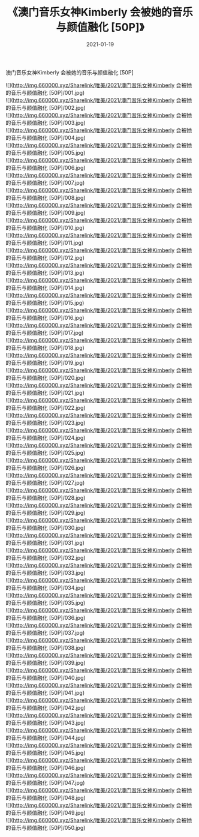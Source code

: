 ﻿---
layout: post
title:  《澳门音乐女神Kimberly 会被她的音乐与颜值融化 [50P]》
date:   2021-01-19
img: http://img.660000.xyz/Sharelink/唯美/2021/澳门音乐女神Kimberly 会被她的音乐与颜值融化 [50P]/000.jpg
categories: [美女, 清纯, 唯美]
---

澳门音乐女神Kimberly 会被她的音乐与颜值融化 [50P]

  ![](http://img.660000.xyz/Sharelink/唯美/2021/澳门音乐女神Kimberly 会被她的音乐与颜值融化 [50P]/001.jpg) <br> ![](http://img.660000.xyz/Sharelink/唯美/2021/澳门音乐女神Kimberly 会被她的音乐与颜值融化 [50P]/002.jpg) <br> ![](http://img.660000.xyz/Sharelink/唯美/2021/澳门音乐女神Kimberly 会被她的音乐与颜值融化 [50P]/003.jpg) <br> ![](http://img.660000.xyz/Sharelink/唯美/2021/澳门音乐女神Kimberly 会被她的音乐与颜值融化 [50P]/004.jpg) <br> ![](http://img.660000.xyz/Sharelink/唯美/2021/澳门音乐女神Kimberly 会被她的音乐与颜值融化 [50P]/005.jpg) <br> ![](http://img.660000.xyz/Sharelink/唯美/2021/澳门音乐女神Kimberly 会被她的音乐与颜值融化 [50P]/006.jpg) <br> ![](http://img.660000.xyz/Sharelink/唯美/2021/澳门音乐女神Kimberly 会被她的音乐与颜值融化 [50P]/007.jpg) <br> ![](http://img.660000.xyz/Sharelink/唯美/2021/澳门音乐女神Kimberly 会被她的音乐与颜值融化 [50P]/008.jpg) <br> ![](http://img.660000.xyz/Sharelink/唯美/2021/澳门音乐女神Kimberly 会被她的音乐与颜值融化 [50P]/009.jpg) <br> ![](http://img.660000.xyz/Sharelink/唯美/2021/澳门音乐女神Kimberly 会被她的音乐与颜值融化 [50P]/010.jpg) <br> ![](http://img.660000.xyz/Sharelink/唯美/2021/澳门音乐女神Kimberly 会被她的音乐与颜值融化 [50P]/011.jpg) <br> ![](http://img.660000.xyz/Sharelink/唯美/2021/澳门音乐女神Kimberly 会被她的音乐与颜值融化 [50P]/012.jpg) <br> ![](http://img.660000.xyz/Sharelink/唯美/2021/澳门音乐女神Kimberly 会被她的音乐与颜值融化 [50P]/013.jpg) <br> ![](http://img.660000.xyz/Sharelink/唯美/2021/澳门音乐女神Kimberly 会被她的音乐与颜值融化 [50P]/014.jpg) <br> ![](http://img.660000.xyz/Sharelink/唯美/2021/澳门音乐女神Kimberly 会被她的音乐与颜值融化 [50P]/015.jpg) <br> ![](http://img.660000.xyz/Sharelink/唯美/2021/澳门音乐女神Kimberly 会被她的音乐与颜值融化 [50P]/016.jpg) <br> ![](http://img.660000.xyz/Sharelink/唯美/2021/澳门音乐女神Kimberly 会被她的音乐与颜值融化 [50P]/017.jpg) <br> ![](http://img.660000.xyz/Sharelink/唯美/2021/澳门音乐女神Kimberly 会被她的音乐与颜值融化 [50P]/018.jpg) <br> ![](http://img.660000.xyz/Sharelink/唯美/2021/澳门音乐女神Kimberly 会被她的音乐与颜值融化 [50P]/019.jpg) <br> ![](http://img.660000.xyz/Sharelink/唯美/2021/澳门音乐女神Kimberly 会被她的音乐与颜值融化 [50P]/020.jpg) <br> ![](http://img.660000.xyz/Sharelink/唯美/2021/澳门音乐女神Kimberly 会被她的音乐与颜值融化 [50P]/021.jpg) <br> ![](http://img.660000.xyz/Sharelink/唯美/2021/澳门音乐女神Kimberly 会被她的音乐与颜值融化 [50P]/022.jpg) <br> ![](http://img.660000.xyz/Sharelink/唯美/2021/澳门音乐女神Kimberly 会被她的音乐与颜值融化 [50P]/023.jpg) <br> ![](http://img.660000.xyz/Sharelink/唯美/2021/澳门音乐女神Kimberly 会被她的音乐与颜值融化 [50P]/024.jpg) <br> ![](http://img.660000.xyz/Sharelink/唯美/2021/澳门音乐女神Kimberly 会被她的音乐与颜值融化 [50P]/025.jpg) <br> ![](http://img.660000.xyz/Sharelink/唯美/2021/澳门音乐女神Kimberly 会被她的音乐与颜值融化 [50P]/026.jpg) <br> ![](http://img.660000.xyz/Sharelink/唯美/2021/澳门音乐女神Kimberly 会被她的音乐与颜值融化 [50P]/027.jpg) <br> ![](http://img.660000.xyz/Sharelink/唯美/2021/澳门音乐女神Kimberly 会被她的音乐与颜值融化 [50P]/028.jpg) <br> ![](http://img.660000.xyz/Sharelink/唯美/2021/澳门音乐女神Kimberly 会被她的音乐与颜值融化 [50P]/029.jpg) <br> ![](http://img.660000.xyz/Sharelink/唯美/2021/澳门音乐女神Kimberly 会被她的音乐与颜值融化 [50P]/030.jpg) <br> ![](http://img.660000.xyz/Sharelink/唯美/2021/澳门音乐女神Kimberly 会被她的音乐与颜值融化 [50P]/031.jpg) <br> ![](http://img.660000.xyz/Sharelink/唯美/2021/澳门音乐女神Kimberly 会被她的音乐与颜值融化 [50P]/032.jpg) <br> ![](http://img.660000.xyz/Sharelink/唯美/2021/澳门音乐女神Kimberly 会被她的音乐与颜值融化 [50P]/033.jpg) <br> ![](http://img.660000.xyz/Sharelink/唯美/2021/澳门音乐女神Kimberly 会被她的音乐与颜值融化 [50P]/034.jpg) <br> ![](http://img.660000.xyz/Sharelink/唯美/2021/澳门音乐女神Kimberly 会被她的音乐与颜值融化 [50P]/035.jpg) <br> ![](http://img.660000.xyz/Sharelink/唯美/2021/澳门音乐女神Kimberly 会被她的音乐与颜值融化 [50P]/036.jpg) <br> ![](http://img.660000.xyz/Sharelink/唯美/2021/澳门音乐女神Kimberly 会被她的音乐与颜值融化 [50P]/037.jpg) <br> ![](http://img.660000.xyz/Sharelink/唯美/2021/澳门音乐女神Kimberly 会被她的音乐与颜值融化 [50P]/038.jpg) <br> ![](http://img.660000.xyz/Sharelink/唯美/2021/澳门音乐女神Kimberly 会被她的音乐与颜值融化 [50P]/039.jpg) <br> ![](http://img.660000.xyz/Sharelink/唯美/2021/澳门音乐女神Kimberly 会被她的音乐与颜值融化 [50P]/040.jpg) <br> ![](http://img.660000.xyz/Sharelink/唯美/2021/澳门音乐女神Kimberly 会被她的音乐与颜值融化 [50P]/041.jpg) <br> ![](http://img.660000.xyz/Sharelink/唯美/2021/澳门音乐女神Kimberly 会被她的音乐与颜值融化 [50P]/042.jpg) <br> ![](http://img.660000.xyz/Sharelink/唯美/2021/澳门音乐女神Kimberly 会被她的音乐与颜值融化 [50P]/043.jpg) <br> ![](http://img.660000.xyz/Sharelink/唯美/2021/澳门音乐女神Kimberly 会被她的音乐与颜值融化 [50P]/044.jpg) <br> ![](http://img.660000.xyz/Sharelink/唯美/2021/澳门音乐女神Kimberly 会被她的音乐与颜值融化 [50P]/045.jpg) <br> ![](http://img.660000.xyz/Sharelink/唯美/2021/澳门音乐女神Kimberly 会被她的音乐与颜值融化 [50P]/046.jpg) <br> ![](http://img.660000.xyz/Sharelink/唯美/2021/澳门音乐女神Kimberly 会被她的音乐与颜值融化 [50P]/047.jpg) <br> ![](http://img.660000.xyz/Sharelink/唯美/2021/澳门音乐女神Kimberly 会被她的音乐与颜值融化 [50P]/048.jpg) <br> ![](http://img.660000.xyz/Sharelink/唯美/2021/澳门音乐女神Kimberly 会被她的音乐与颜值融化 [50P]/049.jpg) <br> ![](http://img.660000.xyz/Sharelink/唯美/2021/澳门音乐女神Kimberly 会被她的音乐与颜值融化 [50P]/050.jpg) <br>